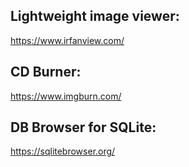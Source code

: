 ## Lightweight image viewer:
https://www.irfanview.com/

## CD Burner:
https://www.imgburn.com/

## DB Browser for SQLite:
https://sqlitebrowser.org/
